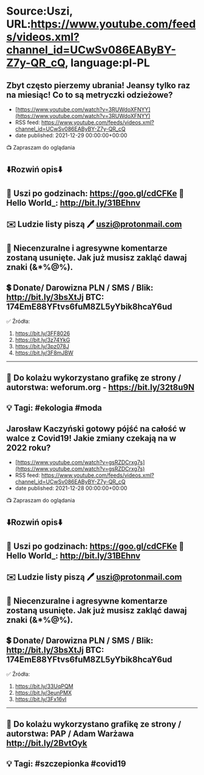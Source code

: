 # Source:Uszi, URL:https://www.youtube.com/feeds/videos.xml?channel_id=UCwSv086EAByBY-Z7y-QR_cQ, language:pl-PL

## Zbyt często pierzemy ubrania! Jeansy tylko raz na miesiąc! Co to są metryczki odzieżowe?
 - [https://www.youtube.com/watch?v=3RUWdoXFNYY](https://www.youtube.com/watch?v=3RUWdoXFNYY)
 - RSS feed: https://www.youtube.com/feeds/videos.xml?channel_id=UCwSv086EAByBY-Z7y-QR_cQ
 - date published: 2021-12-29 00:00:00+00:00

📺 Zapraszam do oglądania

⬇️Rozwiń opis⬇️
------------------------------------------------------------
👀 Uszi po godzinach: https://goo.gl/cdCFKe
👀 Hello World_: http://bit.ly/31BEhnv
------------------------------------------------------------
✉️ Ludzie listy piszą 
🖊️ uszi@protonmail.com
------------------------------------------------------------
👺 Niecenzuralne i agresywne komentarze zostaną usunięte.  Jak już musisz zakląć dawaj znaki (&*%@%).
------------------------------------------------------------
💲 Donate/ Darowizna
PLN / SMS / Blik: http://bit.ly/3bsXtJj
BTC: 174EmE88YFtvs6fuM8ZL5yYbik8hcaY6ud
-------------------------------------------------------------
✅ Źródła:
1. https://bit.ly/3FF8026
2. https://bit.ly/3z74YkG
3. https://bit.ly/3pz078J
4. https://bit.ly/3F8mJBW
---------------------------------------------------------------
🎴 Do kolażu wykorzystano grafikę ze strony / autorstwa: 
weforum.org - https://bit.ly/32t8u9N
---------------------------------------------------------------
💡 Tagi: #ekologia #moda
--------------------------------------------------------------

## Jarosław Kaczyński gotowy pójść na całość w walce z Covid19! Jakie zmiany czekają na w 2022 roku?
 - [https://www.youtube.com/watch?v=gsRZDCrxg7s](https://www.youtube.com/watch?v=gsRZDCrxg7s)
 - RSS feed: https://www.youtube.com/feeds/videos.xml?channel_id=UCwSv086EAByBY-Z7y-QR_cQ
 - date published: 2021-12-28 00:00:00+00:00

📺 Zapraszam do oglądania

⬇️Rozwiń opis⬇️
------------------------------------------------------------
👀 Uszi po godzinach: https://goo.gl/cdCFKe
👀 Hello World_: http://bit.ly/31BEhnv
------------------------------------------------------------
✉️ Ludzie listy piszą 
🖊️ uszi@protonmail.com
------------------------------------------------------------
👺 Niecenzuralne i agresywne komentarze zostaną usunięte.  Jak już musisz zakląć dawaj znaki (&*%@%).
------------------------------------------------------------
💲 Donate/ Darowizna
PLN / SMS / Blik: http://bit.ly/3bsXtJj
BTC: 174EmE88YFtvs6fuM8ZL5yYbik8hcaY6ud
-------------------------------------------------------------
✅ Źródła:
1. https://bit.ly/33UqPQM
2. https://bit.ly/3eunPMX
3. https://bit.ly/3Fx16vI
---------------------------------------------------------------
🎴 Do kolażu wykorzystano grafikę ze strony / autorstwa: 
PAP / Adam Warżawa
http://bit.ly/2BvtOyk
---------------------------------------------------------------
💡 Tagi: #szczepionka #covid19
--------------------------------------------------------------

